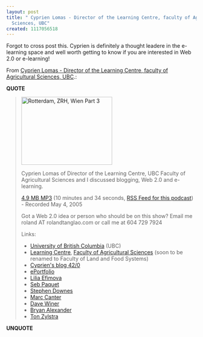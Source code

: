 ```yaml
---
layout: post
title: " Cyprien Lomas - Director of the Learning Centre, faculty of Agricultural
  Sciences, UBC"
created: 1117056518
---
```

<p>Forgot to cross post this. Cyprien is definitely a thought leadere in the e-learning space and well worth getting to know if you are interested in Web 2.0 or e-learning!</p>
<p>From <a href="http://dogmaradio.com/web2.0/cyprien-lomas-ubc-agricultural-sciences-may2005">Cyprien Lomas - Director of the Learning Centre, faculty of Agricultural Sciences, UBC</a>.:</p>
<p><b>QUOTE</b></p><blockquote><a title="Cyprien Lomas in Vienna for Blogtalk 2.0, July 2004" href="http://www.flickr.com/photos/roland/63009/"><img width="240" height="180" alt="Rotterdam, ZRH, Wien Part 3" src="http://photos1.flickr.com/63009_b3f195b7b7_m.jpg" /></a><p>Cyprien Lomas of Director of the Learning Centre, UBC Faculty of Agricultural Sciences  and I discussed blogging, Web 2.0 and e-learning.</p><p><a rel="enclosure" href="http://dogmaradio.com/conf/dogmaradio.com/files/04-may-2005-web2.0-radio-cyprien-lomas-ubc.mp3" >4.9 MB MP3</a> (10 minutes and 34 seconds, <a href="http://feeds.feedburner.com/web20-radio">RSS Feed for this podcast</a>) - Recorded May 4, 2005
</p><p>Got a Web 2.0 idea or person who should be on this show? Email me roland AT rolandtanglao.com or call me at 604 729 7924</p><p>Links:</p><ul><li><a href="http://ubc.ca/">University of British Columbia</a> (UBC)
</li><li><a href="http://www.agsci.ubc.ca/learningcentre/">Learning Centre</a>, <a href="http://www.agsci.ubc.ca/">Faculty of Agricultural Sciences</a> (soon to be renamed to Faculty of Land and Food Systems)</li><li><a href="http://radio.weblogs.com/0100115/">Cyprien's blog 42/0</a></li><li><a href="http://en.wikipedia.org/wiki/EPortfolio">ePortfolio</a></li><li><a href="http://blog.mathemagenic.com/">Lilia Efimova</a></li><li><a href="http://radio.weblogs.com/0110772/">Seb Paquet</a></li><li><a href="http://www.downes.ca/">Stephen Downes</a></li><li><a href="http://marc.blogs.it/">Marc Canter</a></li><li><a href="http://scripting.com/">Dave Winer</a></li><li><a href="http://www.cet.middlebury.edu/~bryan/">Bryan Alexander</a></li><li><a href="http://www.zylstra.org/blog/">Ton Zylstra</a></li></ul></blockquote><p><b>UNQUOTE</b></p>



